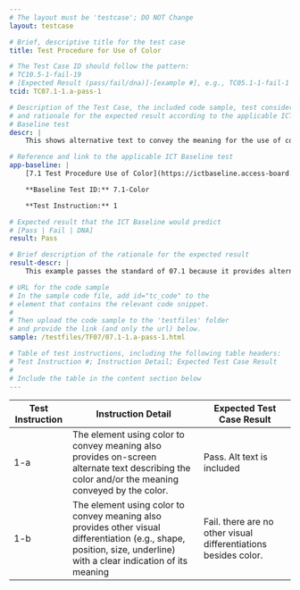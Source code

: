 ```yaml
---
# The layout must be 'testcase'; DO NOT Change
layout: testcase

# Brief, descriptive title for the test case
title: Test Procedure for Use of Color

# The Test Case ID should follow the pattern: 
# TC10.5-1-fail-19
# [Expected Result (pass/fail/dna)]-[example #], e.g., TC05.1-1-fail-1
tcid: TC07.1-1.a-pass-1

# Description of the Test Case, the included code sample, test considerations,
# and rationale for the expected result according to the applicable ICT
# Baseline test
descr: |
    This shows alternative text to convey the meaning for the use of color.

# Reference and link to the applicable ICT Baseline test
app-baseline: |
    [7.1 Test Procedure Use of Color](https://ictbaseline.access-board.gov/07Sensory/#71-test-procedure-for-use-of-color)

    **Baseline Test ID:** 7.1-Color

    **Test Instruction:** 1

# Expected result that the ICT Baseline would predict
# [Pass | Fail | DNA]
result: Pass

# Brief description of the rationale for the expected result
result-descr: |
    This example passes the standard of 07.1 because it provides alternative text that elaborates on the use of color.  

# URL for the code sample
# In the sample code file, add id="tc_code" to the 
# element that contains the relevant code snippet.
#
# Then upload the code sample to the 'testfiles' folder 
# and provide the link (and only the url) below.
sample: /testfiles/TF07/07.1-1.a-pass-1.html

# Table of test instructions, including the following table headers: 
# Test Instruction #; Instruction Detail; Expected Test Case Result
#
# Include the table in the content section below
---
```

| Test Instruction | Instruction Detail | Expected Test Case Result |
|------------------|--------------------|---------------------------|
| 1-a | The element using color to convey meaning also provides on-screen alternate text describing the color and/or the meaning conveyed by the color. | Pass. Alt text is included |
| 1-b | The element using color to convey meaning also provides other visual differentiation (e.g., shape, position, size, underline) with a clear indication of its meaning| Fail. there are no other visual differentiations besides color. |